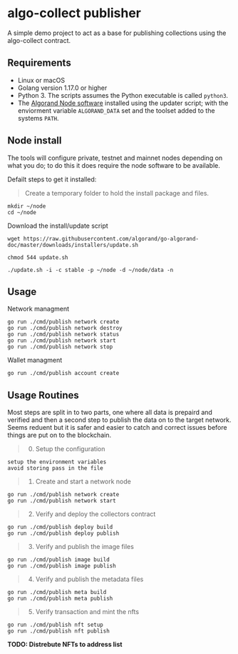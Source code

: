 # algo-collect publisher

A simple demo project to act as a base for publishing collections using the algo-collect contract.

## Requirements

- Linux or macOS
- Golang version 1.17.0 or higher
- Python 3. The scripts assumes the Python executable is called `python3`.
- The [Algorand Node software][algorand-install] installed using the updater script; with the enviorment variable `ALGORAND_DATA` set and the toolset added to the systems `PATH`.

[algorand-install]: https://developer.algorand.org/docs/run-a-node/setup/install/

## Node install

The tools will configure private, testnet and mainnet nodes depending on what you do; to do this it does require the node software to be available.

Defailt steps to get it installed:

> Create a temporary folder to hold the install package and files.

```
mkdir ~/node
cd ~/node
```

Download the install/update script

```
wget https://raw.githubusercontent.com/algorand/go-algorand-doc/master/downloads/installers/update.sh
```

```
chmod 544 update.sh
```

```
./update.sh -i -c stable -p ~/node -d ~/node/data -n
```

## Usage

Network managment

```
go run ./cmd/publish network create
go run ./cmd/publish network destroy
go run ./cmd/publish network status
go run ./cmd/publish network start
go run ./cmd/publish network stop
```

Wallet managment

```
go run ./cmd/publish account create
```

## Usage Routines

Most steps are split in to two parts, one where all data is prepaird and verified and then a second step to publish the data on to the target network. Seems reduent but it is safer and easier to catch and correct issues before things are put on to the blockchain.

> 0. Setup the configuration

```
setup the environment variables
avoid storing pass in the file
```

> 1. Create and start a network node

```
go run ./cmd/publish network create
go run ./cmd/publish network start
```

> 2. Verify and deploy the collectors contract

```
go run ./cmd/publish deploy build
go run ./cmd/publish deploy publish
```

> 3. Verify and publish the image files

```
go run ./cmd/publish image build
go run ./cmd/publish image publish
```

> 4. Verify and publish the metadata files

```
go run ./cmd/publish meta build
go run ./cmd/publish meta publish
```

> 5. Verify transaction and mint the nfts

```
go run ./cmd/publish nft setup
go run ./cmd/publish nft publish
```

**TODO: Distrebute NFTs to address list**
